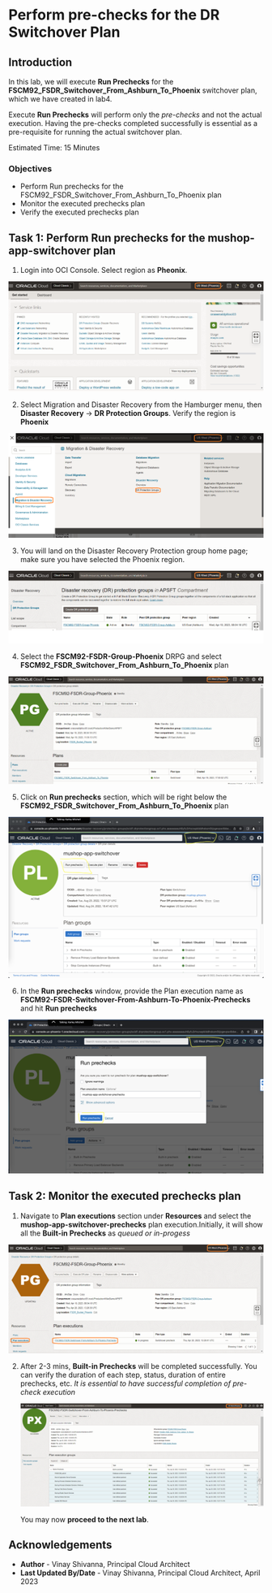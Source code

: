 # Perform pre-checks for the DR Switchover Plan

## Introduction

In this lab, we will execute **Run Prechecks** for the **FSCM92\_FSDR\_Switchover\_From\_Ashburn\_To\_Phoenix** switchover plan, which we have created in lab4.

Execute **Run Prechecks**  will perform only the *pre-checks* and not the actual execution. Having the pre-checks completed successfully is essential as a pre-requisite for running the actual switchover plan.

Estimated Time: 15 Minutes

### Objectives

- Perform Run prechecks for the FSCM92\_FSDR\_Switchover\_From\_Ashburn\_To\_Phoenix plan
- Monitor the executed prechecks plan
- Verify the executed prechecks plan

## Task 1: Perform Run prechecks for the mushop-app-switchover plan

1. Login into OCI Console. Select region as **Pheonix**.

  ![phoenix oci console](./images/phoenix-region.png)

2. Select Migration and Disaster Recovery from the Hamburger menu, then **Disaster Recovery** -> **DR Protection Groups**. Verify the region is **Phoenix**

  ![phoenix navigate drpg](./images/phoenix-drpgpage.png)

3. You will land on the Disaster Recovery Protection group home page; make sure you have selected the Phoenix region.

  ![drpg landing page](./images/phoenix-drpg.png)

4. Select the **FSCM92-FSDR-Group-Phoenix** DRPG and select **FSCM92\_FSDR\_Switchover\_From\_Ashburn\_To\_Phoenix** plan

  ![drpg switchover plan](./images/phoenix-sw-plan.png)

5. Click on **Run prechecks** section, which will be right below the **FSCM92\_FSDR\_Switchover\_From\_Ashburn\_To\_Phoenix** plan

  ![navigate drpg prechecks](./images/phoenix-run-prechecks.png)

6. In the **Run prechecks** window, provide the Plan execution name as **FSCM92-FSDR-Switchover-From-Ashburn-To-Phoenix-Prechecks** and hit **Run prechecks**

  ![drpg execute prechecks](./images/phoenix-execute-prechecks.png)

## Task 2: Monitor the executed prechecks plan

1. Navigate to **Plan executions** section under **Resources** and select the **mushop-app-switchover-prechecks** plan execution.Initially, it will show all the **Built-in Prechecks** as *queued or in-progess*

  ![prechecks status](./images/phoenix-execute-in-progress.png)


2. After 2-3 mins, **Built-in Prechecks**  will be completed successfully. You can verify the duration of each step, status, duration of entire prechecks, etc. *It is essential to have successful completion of pre-check execution*

      ![prechecks completed](./images/phoenix-execute-done.png)

   You may now **proceed to the next lab**.

## Acknowledgements

- **Author** -  Vinay Shivanna, Principal Cloud Architect
- **Last Updated By/Date** -  Vinay Shivanna, Principal Cloud Architect, April 2023
